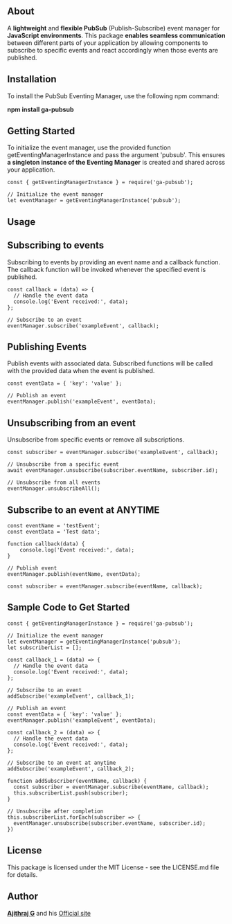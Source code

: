 <h2>About</h2>

A <b>lightweight</b> and <b>flexible PubSub</b> (Publish-Subscribe) event manager for <b>JavaScript environments</b>. This package <b>enables seamless communication</b> between different parts of your application by allowing components to subscribe to specific events and react accordingly when those events are published.

<h2>Installation</h2>

To install the PubSub Eventing Manager, use the following npm command:

**npm install ga-pubsub**


<h2>Getting Started</h2>

To initialize the event manager, use the provided function getEventingManagerInstance and pass the argument 'pubsub'. This ensures **a singleton instance of the Eventing Manager** is created and shared across your application.

```
const { getEventingManagerInstance } = require('ga-pubsub');

// Initialize the event manager
let eventManager = getEventingManagerInstance('pubsub');
```

<h2>Usage</h2>

<h2>Subscribing to events</h2>
Subscribing to events by providing an event name and a callback function. The callback function will be invoked whenever the specified event is published.

```
const callback = (data) => {
  // Handle the event data
  console.log('Event received:', data);
};

// Subscribe to an event
eventManager.subscribe('exampleEvent', callback);
```

<h2>Publishing Events</h2>
Publish events with associated data. Subscribed functions will be called with the provided data when the event is published.

```
const eventData = { 'key': 'value' };

// Publish an event
eventManager.publish('exampleEvent', eventData);
```

<h2>Unsubscribing from an event</h2>
Unsubscribe from specific events or remove all subscriptions.

```
const subscriber = eventManager.subscribe('exampleEvent', callback);

// Unsubscribe from a specific event
await eventManager.unsubscribe(subscriber.eventName, subscriber.id);

// Unsubscribe from all events
eventManager.unsubscribeAll();
```

<h2>Subscribe to an event at ANYTIME</h2>

```
const eventName = 'testEvent';
const eventData = 'Test data';
    
function callback(data) {
    console.log('Event received:', data);
}

// Publish event
eventManager.publish(eventName, eventData);

const subscriber = eventManager.subscribe(eventName, callback);
```

<h2>Sample Code to Get Started</h2>

```
const { getEventingManagerInstance } = require('ga-pubsub');

// Initialize the event manager
let eventManager = getEventingManagerInstance('pubsub');
let subscriberList = [];

const callback_1 = (data) => {
  // Handle the event data
  console.log('Event received:', data);
};

// Subscribe to an event
addSubscribe('exampleEvent', callback_1);

// Publish an event
const eventData = { 'key': 'value' };
eventManager.publish('exampleEvent', eventData);

const callback_2 = (data) => {
  // Handle the event data
  console.log('Event received:', data);
};

// Subscribe to an event at anytime
addSubscribe('exampleEvent', callback_2);

function addSubscriber(eventName, callback) {
  const subscriber = eventManager.subscribe(eventName, callback);
  this.subscriberList.push(subscriber);
}

// Unsubscribe after completion 
this.subscriberList.forEach(subscriber => {
  eventManager.unsubscribe(subscriber.eventName, subscriber.id);
})

```

<h2>License</h2>
This package is licensed under the MIT License - see the LICENSE.md file for details.


<h2>Author</h2>

[**Ajithraj G**][npmsite] and his [Official site][website]


[website]: https://ajithraj-g.web.app
[npmsite]: https://www.npmjs.com/~ajithraj-g

